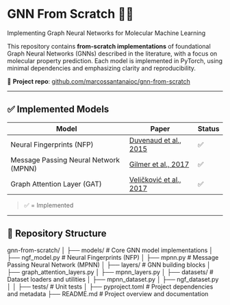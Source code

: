 # GNN From Scratch 🧠🧪  
Implementing Graph Neural Networks for Molecular Machine Learning

This repository contains **from-scratch implementations** of foundational Graph Neural Networks (GNNs) described in the literature, with a focus on molecular property prediction. Each model is implemented in PyTorch, using minimal dependencies and emphasizing clarity and reproducibility.

📍 **Project repo**: [github.com/marcossantanaioc/gnn-from-scratch](https://github.com/marcossantanaioc/gnn-from-scratch)

---

## ✅ Implemented Models

| Model | Paper | Status |
|-------|-------|--------|
| Neural Fingerprints (NFP) | [Duvenaud et al., 2015](https://arxiv.org/abs/1509.09292) | ✅ |
| Message Passing Neural Network (MPNN) | [Gilmer et al., 2017](https://arxiv.org/abs/1704.01212) | ✅ |
| Graph Attention Layer (GAT) | [Veličković et al., 2017](https://arxiv.org/abs/1710.10903) | ✅ |

> ✅ = Implemented

---

## 📁 Repository Structure
gnn-from-scratch/
│
├── models/                    # Core GNN model implementations
│   ├── ngf_model.py           # Neural Fingerprints (NFP)
│   ├── mpnn.py                # Message Passing Neural Network (MPNN)
│
├── layers/                    # GNN building blocks
│   ├── graph_attention_layers.py
│   ├── mpnn_layers.py
│
├── datasets/                 # Dataset loaders and utilities
│   ├── mpnn_dataset.py
│   ├── ngf_dataset.py
│
│
├── tests/                    # Unit tests
│
├── pyproject.toml            # Project dependencies and metadata
├── README.md                 # Project overview and documentation
